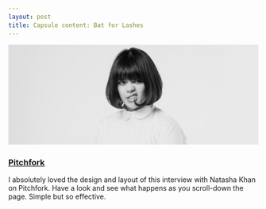 ```yaml
---
layout: post
title: Capsule content: Bat for Lashes
---
```


[![Natasha Khan](/assets/images-inline/natasha-khan.jpg)](/assets/images-original/natasha-khan-original.jpg)

### [Pitchfork](http://pitchfork.com/features/cover-story/reader/bat-for-lashes/)

I absolutely loved the design and layout of this interview with Natasha Khan on Pitchfork. Have a look and see what happens as you scroll-down the page. Simple but so effective.